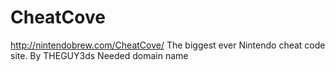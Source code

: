 # CheatCove
http://nintendobrew.com/CheatCove/
The biggest ever Nintendo cheat code site.
By THEGUY3ds
Needed domain name
